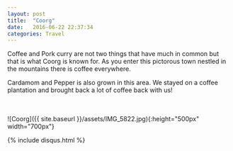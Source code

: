 ```yaml
---
layout: post
title:  "Coorg"
date:   2016-06-22 22:37:34
categories: Travel
---
```

Coffee and Pork curry are not two things that have much in common but that is what Coorg is known for.
As you enter this pictorous town nestled in the mountains there is coffee everywhere.

Cardamom and Pepper is also grown in this area. We stayed on a coffee plantation and brought back a lot of coffee back with us!

<br><br>
![Coorg]({{ site.baseurl }}/assets/IMG_5822.jpg){:height="500px" width="700px"}

{% include disqus.html %}